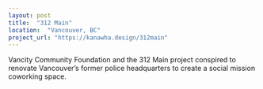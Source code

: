 ```yaml
---
layout: post
title:  "312 Main"
location:  "Vancouver, BC"
project_url: "https://kanawha.design/312main"
---
```


Vancity Community Foundation and the 312 Main project conspired to renovate Vancouver’s former police headquarters to create a social mission coworking space. 

